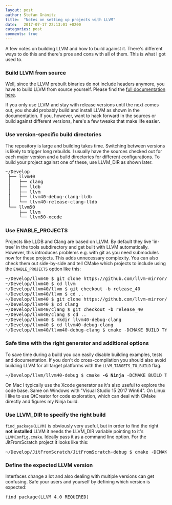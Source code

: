 ```yaml
---
layout: post
author: Stefan Gränitz
title:  "Notes on setting up projects with LLVM"
date:   2017-07-17 22:13:01 +0200
categories: post
comments: true
--- 
```

A few notes on building LLVM and how to build against it. There's different ways to do this and there's pros and cons with all of them. This is what I got used to.

### Build LLVM from source

Well, since the LLVM prebuilt binaries do not include headers anymore, you have to build LLVM from source yourself. Please find the [full documentation here](http://llvm.org/docs/CMake.html).

If you only use LLVM and stay with release versions until the next comes out, you should probably build and install LLVM as shown in the documentation. If you, however, want to hack forward in the sources or build against different versions, here's a few tweaks that make life easier.

### Use version-specific build directories

The repository is large and building takes time. Switching between versions is likely to trigger long rebuilds. I usually have the sources checked out for each major version and a build directories for different configurations. To build your project against one of these, use LLVM_DIR as shown later.

<pre style="line-height: 1.125em;">
~/Develop
 ├── llvm40
 │   ├── clang
 │   ├── lldb
 │   ├── llvm
 │   ├── llvm40-debug-clang-lldb
 │   └── llvm40-release-clang-lldb
 └── llvm50
     ├── llvm
     └── llvm50-xcode
</pre>

### Use ENABLE_PROJECTS

Projects like LLDB and Clang are based on LLVM. By default they live 'in-tree' in the tools subdirectory and get built with LLVM automatically. However, this introduces problems e.g. with git as you need submodules now for these projects. This adds unnecessary complexity. You can also check them out side-by-side and tell CMake which projects to include using the `ENABLE_PROJECTS` option like this:

<pre>
~/Develop/llvm40 $ git clone https://github.com/llvm-mirror/llvm llvm
~/Develop/llvm40 $ cd llvm
~/Develop/llvm40/llvm $ git checkout -b release_40
~/Develop/llvm40/llvm $ cd ..
~/Develop/llvm40 $ git clone https://github.com/llvm-mirror/clang clang
~/Develop/llvm40 $ cd clang
~/Develop/llvm40/clang $ git checkout -b release_40
~/Develop/llvm40/clang $ cd ..
~/Develop/llvm40 $ mkdir llvm40-debug-clang
~/Develop/llvm40 $ cd llvm40-debug-clang
~/Develop/llvm40/llvm40-debug-clang $ cmake -DCMAKE_BUILD_TYPE=Debug <b>-DENABLE_PROJECTS=clang</b> ../llvm
</pre>

### Safe time with the right generator and additional options

To save time during a build you can easily disable building examples, tests and documentation. If you don't do cross-compilation you should also avoid building LLVM for all target platforms with the `LLVM_TARGETS_TO_BUILD` flag.

<pre>
~/Develop/llvm/llvm40-debug $ cmake <b>-G Ninja</b> -DCMAKE_BUILD_TYPE=Debug <b>-DLLVM_TARGETS_TO_BUILD=X86 -DLLVM_INCLUDE_EXAMPLES=OFF -DLLVM_INCLUDE_TESTS=OFF -DLLVM_INCLUDE_DOCS=OFF</b> ../llvm40
</pre>

On Mac I typically use the Xcode generator as it's also useful to explore the code base. Same on Windows with "Visual Studio 15 2017 Win64". On Linux I like to use QtCreator for code exploration, which can deal with CMake directly and figures my Ninja build.

### Use LLVM_DIR to specify the right build

`find_package(LLVM)` is obviously very useful, but in order to find the right **not installed** LLVM it needs the LLVM_DIR variable pointing to it's `LLVMConfig.cmake`. Ideally pass it as a command line option. For the JitFromScratch project it looks like this:

<pre>
~/Develop/JitFromScratch/JitFromScratch-debug $ cmake -DCMAKE_BUILD_TYPE=Debug <b>-DLLVM_DIR=~/Develop/llvm40/llvm40-debug-clang/lib/cmake/llvm</b> ../JitFromScratch
</pre>

### Define the expected LLVM version

Interfaces change a lot and also dealing with multiple versions can get confusing. Safe your users and yourself by defining which version is expected:

<pre>
find_package(LLVM 4.0 REQUIRED)
</pre>
